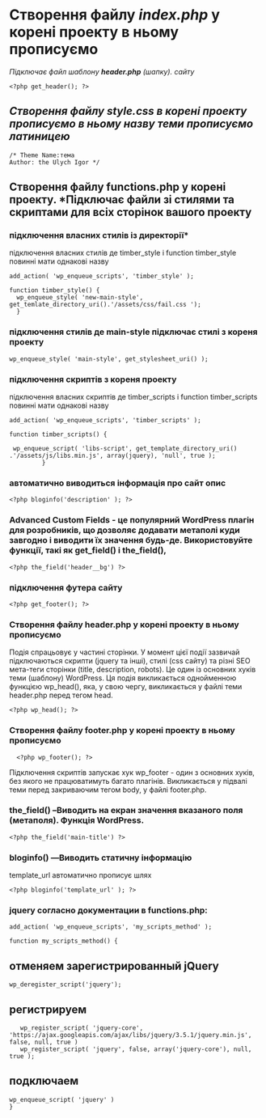 # Створення файлу *index.php* у корені проекту в ньому прописуємо
*Підключає файл шаблону **header.php** (шапку). сайту*
```
<?php get_header(); ?>
```
## *Створення файлу **style.css** в корені проекту прописуємо в ньому назву теми прописуємо латиницею*
```
/* Theme Name:тема
Author: the Ulych Igor */
```
## Створення файлу functions.php у корені проекту. *Підключає файли зі стилями та скриптами для всіх сторінок вашого проекту
### підключення власних стилів із директорії*
підключення власних стилів де timber_style і function timber_style повинні мати однакові назву
``` 
add_action( 'wp_enqueue_scripts', 'timber_style' );
```
 ``` 
 function timber_style() {
   wp_enqueue_style( 'new-main-style', get_temlate_directory_uri().'/assets/css/fail.css ');
   }
  ``` 
### підключення стилів де main-style підключає стилі з кореня проекту
   
   ``` 
  wp_enqueue_style( 'main-style', get_stylesheet_uri() );
  ``` 

### підключення скриптів з кореня проекту
 підключення власних скриптів де timber_scripts і function timber_scripts повинні мати однакові назву
  ``` 
  add_action( 'wp_enqueue_scripts', 'timber_scripts' );
   ``` 
   ```  
function timber_scripts() {
```
```
 wp_enqueue_script( 'libs-script', get_template_directory_uri() .'/assets/js/libs.min.js', array(jquery), 'null', true );
         }
   ``` 
### автоматично виводиться інформація про сайт опис <title>...</title>
```
<?php bloginfo('description' ); ?>
```
### Advanced Custom Fields - це популярний WordPress плагін для розробників, що дозволяє додавати метаполі куди завгодно і виводити їх значення будь-де.  Використовуйте функції, такі як get_field() і the_field(),
```
<?php the_field('header__bg') ?>
```
### підключення футера сайту
```
<?php get_footer(); ?>
``` 




### Створення файлу header.php у корені проекту в ньому прописуємо
Подія спрацьовує у частині сторінки. У момент цієї події зазвичай підключаються скрипти (jquery та інші), стилі (css сайту) та різні SEO мета-теги сторінки (title, description, robots). Це один із основних хуків теми (шаблону) WordPress.
Ця подія викликається однойменною функцією wp_head(), яка, у свою чергу, викликається у файлі теми header.php перед тегом head.
 ``` 
<?php wp_head(); ?>
 ``` 
### Створення файлу footer.php у корені проекту в ньому прописуємо	
```
  <?php wp_footer(); ?>
```
Підключення скриптів запускає хук wp_footer - один з основних хуків, без якого не працюватимуть багато плагінів. Викликається у підвалі теми перед закриваючим тегом body, у файлі footer.php.

### the_field() –Виводить на екран значення вказаного поля (метаполя). Функція WordPress.
```
<?php the_field('main-title') ?>
```
### bloginfo() —Виводить статичну інформацію 
template_url автоматично прописує шлях
```
<?php bloginfo('template_url' ); ?>
```
### jquery согласно документации в functions.php:
```
add_action( 'wp_enqueue_scripts', 'my_scripts_method' );
```
```
function my_scripts_method() {
```
## отменяем зарегистрированный jQuery
    
 ```
 wp_deregister_script('jquery');
```
 ## регистрируем
 
 ```
    wp_register_script( 'jquery-core', 'https://ajax.googleapis.com/ajax/libs/jquery/3.5.1/jquery.min.js', false, null, true )
    wp_register_script( 'jquery', false, array('jquery-core'), null, true );
```
## подключаем

  ```
 wp_enqueue_script( 'jquery' )
} 
```
